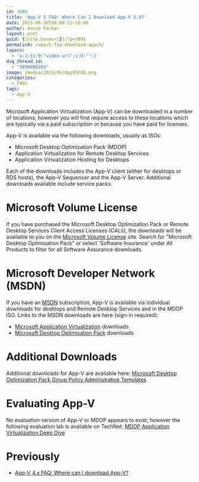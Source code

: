 ```yaml
---
id: 3995
title: 'App-V 5 FAQ: Where Can I Download App-V 5.0?'
date: 2015-06-30T08:00:12+10:00
author: Aaron Parker
layout: post
guid: {{site.baseurl}}/?p=3995
permalink: /appv5-faq-download-appv5/
layers:
  - 'a:1:{s:9:"video-url";s:0:"";}'
dsq_thread_id:
  - "3890808203"
image: /media/2015/06/AppV5FAQ.png
categories:
  - FAQs
tags:
  - App-V
---
```

Microsoft Application Virtualization (App-V) can be downloaded in a number of locations; however you will first require access to these locations which are typically via a paid subscription or because you have paid for licenses.

App-V is available via the following downloads, usually as ISOs:

  * Microsoft Desktop Optimization Pack (MDOP)
  * Application Virtualization for Remote Desktop Services
  * Application Virtualization Hosting for Desktops

Each of the downloads includes the App-V client (either for desktops or RDS hosts), the App-V Sequencer and the App-V Server. Additional downloads available include service packs.

# Microsoft Volume License

If you have purchased the Microsoft Desktop Optimization Pack or Remote Desktop Services Client Access Licenses (CALs), the downloads will be available to you on the [Microsoft Volume License](https://licensing.microsoft.com) site. Search for "Microsoft Desktop Optimisation Pack" or select 'Software Insurance' under All Products to filter for all Software Assurance downloads.

# Microsoft Developer Network (MSDN)

If you have an [MSDN](http://msdn.microsoft.com) subscription, App-V is available via individual downloads for desktops and Remote Desktop Services and in the MDOP ISO. Links to the MSDN downloads are here (sign-in required):

  * [Microsoft Application Virtualization](https://msdn.microsoft.com/en-us/subscriptions/downloads/#searchTerm=application%20virtualization%20hosting%20for%20desktops&ProductFamilyId=0&Languages=en&PageSize=10&PageIndex=0&FileId=0) downloads
  * [Microsoft Desktop Optimisation Pack](https://msdn.microsoft.com/en-us/subscriptions/downloads/#searchTerm=Microsoft%20Desktop%20Optimization%20Pack&ProductFamilyId=0&Languages=en&PageSize=10&PageIndex=0&FileId=0) downloads

# Additional Downloads

Additional downloads for App-V are available here: [Microsoft Desktop Optimization Pack Group Policy Administrative Templates](http://go.microsoft.com/fwlink/p/?LinkId=393941)

# Evaluating App-V

No evaluation version of App-V or MDOP appears to exist; however the following evaluation lab is available on TechNet: [MDOP Application Virtualization Deep Dive](http://www.microsoftvirtualacademy.com/training-courses/mdop-application-virtualization-deep-dive)

# Previously

  * [App-V 4.x FAQ: Where can I download App-V?]({{site.baseurl}}/virtualisation/app-v-faq-4-where-can-i-download-app-v)